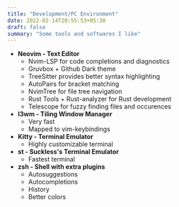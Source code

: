 ```yaml
---
title: "Development/PC Environment"
date: 2022-02-14T20:55:53+05:30
draft: false
summary: "Some tools and softwares I like"
---
```


- **Neovim - Text Editor**
	- Nvim-LSP for code completions and diagnostics
	- Gruvbox + Github Dark theme
	- TreeSitter provides better syntax highlighting
	- AutoPairs for bracket matching
	- NvimTree for file tree navigation
	- Rust Tools + Rust-analyzer for Rust development
	- Telescope for fuzzy finding files and occurences
- **I3wm - Tiling Window Manager**
	- Very fast
	- Mapped to vim-keybindings
- **Kitty - Terminal Emulator**
	- Highly customizable terminal
- **st - Suckless's Terminal Emulator**
	- Fastest terminal
- **zsh - Shell with extra plugins**
	- Autosuggestions
	- Autocompletions
	- History
	- Better colors
